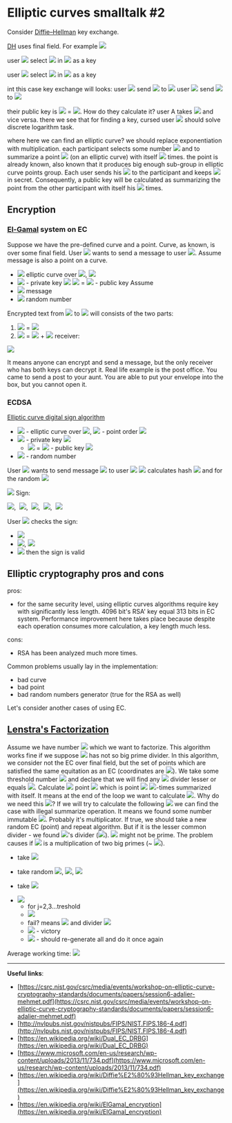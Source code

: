 # Elliptic curves smalltalk #2 #

Consider [Diffie–Hellman](https://en.wikipedia.org/wiki/Diffie%E2%80%93Hellman_key_exchange) key exchange.

[DH](https://en.wikipedia.org/wiki/Diffie%E2%80%93Hellman_key_exchange) uses final field. For example <img src="https://latex.codecogs.com/gif.latex?\{1,2,3...238\}=\{1,g,g^2,...&space;g^{238}\;\}(mod\;239)"/>

user <img src="https://latex.codecogs.com/gif.latex?A"/> select <img src="https://latex.codecogs.com/gif.latex?x"/> in <img src="https://latex.codecogs.com/gif.latex?\mathbb{Z}"/> as a key

user <img src="https://latex.codecogs.com/gif.latex?B"/> select <img src="https://latex.codecogs.com/gif.latex?y"/> in <img src="https://latex.codecogs.com/gif.latex?\mathbb{Z}"/> as a key

int this case key exchange will looks:
user <img src="https://latex.codecogs.com/gif.latex?A"/> send <img src="https://latex.codecogs.com/gif.latex?g^x"/> to <img src="https://latex.codecogs.com/gif.latex?B"/>
user <img src="https://latex.codecogs.com/gif.latex?B"/> send <img src="https://latex.codecogs.com/gif.latex?g^y"/> to <img src="https://latex.codecogs.com/gif.latex?A"/>

their public key is <img src="https://latex.codecogs.com/gif.latex?g^{xy}"/> = <img src="https://latex.codecogs.com/gif.latex?g^{x^{y}}"/>. How do they calculate it?
user A takes <img src="https://latex.codecogs.com/gif.latex?g^{x^{y}}"/> and vice versa.
there we see that for finding a key, cursed user <img src="https://latex.codecogs.com/gif.latex?C"/> should solve discrete logarithm task.

where here we can find an elliptic curve?
we should replace exponentiation with multiplication. each participant selects some number <img src="https://latex.codecogs.com/gif.latex?n"/> and to summarize a point <img src="https://latex.codecogs.com/gif.latex?p"/> (on an elliptic curve) with itself <img src="https://latex.codecogs.com/gif.latex?n"/> times.
the point is already known, also known that it produces big enough sub-group in elliptic curve points group. Each user sends his <img src="https://latex.codecogs.com/gif.latex?n"/> to the participant and keeps <img src="https://latex.codecogs.com/gif.latex?p"/> in secret. 
Consequently, a public key will be calculated as summarizing the point from the other participant with itself his <img src="https://latex.codecogs.com/gif.latex?p"/> times.

## Encryption ##

### [El-Gamal](https://en.wikipedia.org/wiki/ElGamal_encryption) system on EC ###

Suppose we have the pre-defined curve and a point. Curve, as known, is over some final field. 
User <img src="https://latex.codecogs.com/gif.latex?A"/> wants to send a message to user <img src="https://latex.codecogs.com/gif.latex?B"/>. Assume message is also a point on a curve. 
- <img src="https://latex.codecogs.com/gif.latex?E"/> elliptic curve over <img src="https://latex.codecogs.com/gif.latex?F_p"/>, <img src="https://latex.codecogs.com/gif.latex?P\inE(F_p)"/>
- <img src="https://latex.codecogs.com/gif.latex?d_A"/> - private key <img src="https://latex.codecogs.com/gif.latex?A"/>
  <img src="https://latex.codecogs.com/gif.latex?Q_A"/> = <img src="https://latex.codecogs.com/gif.latex?d_aP"/> - public key Assume
- <img src="https://latex.codecogs.com/gif.latex?M"/> message
- <img src="https://latex.codecogs.com/gif.latex?k"/> random number

Encrypted text from <img src="https://latex.codecogs.com/gif.latex?B"/> to <img src="https://latex.codecogs.com/gif.latex?A"/> will consists of the two parts:
1. <img src="https://latex.codecogs.com/gif.latex?C_1"/> = <img src="https://latex.codecogs.com/gif.latex?kP"/>
2. <img src="https://latex.codecogs.com/gif.latex?C_2"/> = <img src="https://latex.codecogs.com/gif.latex?M"/> + <img src="https://latex.codecogs.com/gif.latex?kQ_a"/>
receiver:
<img src="https://latex.codecogs.com/gif.latex?C_2-d_AC_1=(M&plus;kd_aP)-d_AkP=M"/>

It means anyone can encrypt and send a message, but the only receiver who has both keys can decrypt it. 
Real life example is the post office. You came to send a post to your aunt. You are able to put your envelope into the box, but you cannot open it.

### ECDSA ###

[Elliptic curve digital sign algorithm](https://en.wikipedia.org/wiki/Elliptic_Curve_Digital_Signature_Algorithm)

- <img src="https://latex.codecogs.com/gif.latex?E"/> - elliptic curve over <img src="https://latex.codecogs.com/gif.latex?F_p"/>, <img src="https://latex.codecogs.com/gif.latex?P\inE(F_p)"/> - point order <img src="https://latex.codecogs.com/gif.latex?n"/>
- <img src="https://latex.codecogs.com/gif.latex?d"/> - private key <img src="https://latex.codecogs.com/gif.latex?A"/>
  - <img src="https://latex.codecogs.com/gif.latex?Q_A"/> = <img src="https://latex.codecogs.com/gif.latex?d_AP"/> - public key <img src="https://latex.codecogs.com/gif.latex?A"/>
- <img src="https://latex.codecogs.com/gif.latex?k"/> - random number

User <img src="https://latex.codecogs.com/gif.latex?A"/> wants to send message <img src="https://latex.codecogs.com/gif.latex?M"/> to user <img src="https://latex.codecogs.com/gif.latex?B"/>
<img src="https://latex.codecogs.com/gif.latex?A"/> calculates 
hash <img src="https://latex.codecogs.com/gif.latex?e=H(m)"/> and for the random <img src="https://latex.codecogs.com/gif.latex?k"/>

<img src="https://latex.codecogs.com/gif.latex?kP=(x_1,y_1)"/>
Sign:
<p>
<img src="https://latex.codecogs.com/gif.latex?(r,s)"/>,&nbsp;&nbsp;<img src="https://latex.codecogs.com/gif.latex?r=x_1\;mod\;n"/>,&nbsp;&nbsp;<img src="https://latex.codecogs.com/gif.latex?s=k^{-1}(&plus;d_Ar)\;mod\;n"/>,&nbsp;&nbsp;<img src="https://latex.codecogs.com/gif.latex?r"/>,&nbsp;&nbsp;<img src="https://latex.codecogs.com/gif.latex?s\neq0"/>
</p>

User <img src="https://latex.codecogs.com/gif.latex?B"/> checks the sign:
- <img src="https://latex.codecogs.com/gif.latex?u_1P&plus;u_2Q_A=(x_2,&space;y_2)"/>
- <img src="https://latex.codecogs.com/gif.latex?u_1=s^-1e\;mod\;n"/>, <img src="https://latex.codecogs.com/gif.latex?u_2=s^-1r\;mod\;n"/>
- <img src="https://latex.codecogs.com/gif.latex?if(\;x_2\;mod\;n)=r"/> then the sign is valid

## Elliptic cryptography pros and cons ##

pros:
- for the same security level, using elliptic curves algorithms require key with significantly less length.
4096 bit's RSA' key equal 313 bits in EC system. Performance improvement here takes place because despite each operation consumes more calculation, a key length much less.

cons:
- RSA has been analyzed much more times.

Common problems usually lay in the implementation:
- bad curve
- bad point
- bad random numbers generator (true for the RSA as well)

Let's consider another cases of using EC.

## [Lenstra's Factorization](https://en.wikipedia.org/wiki/Lenstra_elliptic-curve_factorization) ##

Assume we have number <img src="https://latex.codecogs.com/gif.latex?N"/> which we want to factorize. This algorithm works fine if we suppose <img src="https://latex.codecogs.com/gif.latex?N"/> has not so big prime divider. In this algorithm, we consider not the EC over final field, 
but the set of points which are satisfied the same equitation as an EC (coordinates are <img src="https://latex.codecogs.com/gif.latex?mod\;n"/>).
We take some threshold number <img src="https://latex.codecogs.com/gif.latex?B"/> and declare that we will find any <img src="https://latex.codecogs.com/gif.latex?N"/> divider lesser or equals <img src="https://latex.codecogs.com/gif.latex?B"/>.
Calculate <img src="https://latex.codecogs.com/gif.latex?mod\;N"/> point <img src="https://latex.codecogs.com/gif.latex?Q"/> which is point <img src="https://latex.codecogs.com/gif.latex?P"/> <img src="https://latex.codecogs.com/gif.latex?j"/>-times summarized with itself. It means at the end of the loop we want to calculate <img src="https://latex.codecogs.com/gif.latex?B!P"/>.
Why do we need this <img src="https://latex.codecogs.com/gif.latex?Q"/>? If we will try to calculate the following <img src="https://latex.codecogs.com/gif.latex?j((j-1)!P)"/> we can find the case with illegal summarize operation. It means we found some number immutable <img src="https://latex.codecogs.com/gif.latex?N"/>. Probably it's multiplicator.
If true, we should take a new random EC (point) and repeat algorithm. But if it is the lesser common divider - we found <img src="https://latex.codecogs.com/gif.latex?N"/>'s divider (<img src="https://latex.codecogs.com/gif.latex?j"/>). <img src="https://latex.codecogs.com/gif.latex?j"/> might not be prime.
The problem causes if <img src="https://latex.codecogs.com/gif.latex?N"/> is a multiplication of two big primes (~ <img src="https://latex.codecogs.com/gif.latex?\sqrt&space;N"/>).

- take <img src="https://latex.codecogs.com/gif.latex?N"/>
- take random <img src="https://latex.codecogs.com/gif.latex?a"/>, <img src="https://latex.codecogs.com/gif.latex?b"/>, <img src="https://latex.codecogs.com/gif.latex?A\;mod\;N"/>
- take <img src="https://latex.codecogs.com/gif.latex?B\equiv&space;b^2-a^3&plus;Aa\;mod\;N"/>
- <img src="https://latex.codecogs.com/gif.latex?E:Y^2=X^3&plus;AX&plus;B"/>

  - for j=2,3...treshold
  - <img src="https://latex.codecogs.com/gif.latex?Q=jP\;mod\;N"/>
  - fail? means <img src="https://latex.codecogs.com/gif.latex?d>1"/> and divider <img src="https://latex.codecogs.com/gif.latex?N"/>
  - <img src="https://latex.codecogs.com/gif.latex?d<N"/> - victory
  - <img src="https://latex.codecogs.com/gif.latex?d=N"/> - should re-generate all and do it once again

Average working time: <img src="https://latex.codecogs.com/gif.latex?O(e^{\sqrt{2(log\;p)(log\;log\;p)}})"/>  


----------


**Useful links**:
- [https://csrc.nist.gov/csrc/media/events/workshop-on-elliptic-curve-cryptography-standards/documents/papers/session6-adalier-mehmet.pdf](https://csrc.nist.gov/csrc/media/events/workshop-on-elliptic-curve-cryptography-standards/documents/papers/session6-adalier-mehmet.pdf)
- [http://nvlpubs.nist.gov/nistpubs/FIPS/NIST.FIPS.186-4.pdf](http://nvlpubs.nist.gov/nistpubs/FIPS/NIST.FIPS.186-4.pdf)
- [https://en.wikipedia.org/wiki/Dual_EC_DRBG](https://en.wikipedia.org/wiki/Dual_EC_DRBG)
- [https://www.microsoft.com/en-us/research/wp-content/uploads/2013/11/734.pdf](https://www.microsoft.com/en-us/research/wp-content/uploads/2013/11/734.pdf)
- [https://en.wikipedia.org/wiki/Diffie%E2%80%93Hellman_key_exchange](https://en.wikipedia.org/wiki/Diffie%E2%80%93Hellman_key_exchange)
- [https://en.wikipedia.org/wiki/ElGamal_encryption](https://en.wikipedia.org/wiki/ElGamal_encryption)
